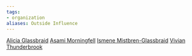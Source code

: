```yaml
---
tags: 
- organization
aliases: Outside Influence
---
```

[Alicia Glassbraid](../characters/people/Aclicia%20Glassbraid.md) [Asami Morningfell](../characters/people/Asami%20Morningfell.md) [Ismene Mistbren-Glassbraid](../characters/people/Ismene%20Mistbren-Glassbraid.md) [Vivian Thunderbrook](../characters/people/Vivian%20Thunderbrook.md) 